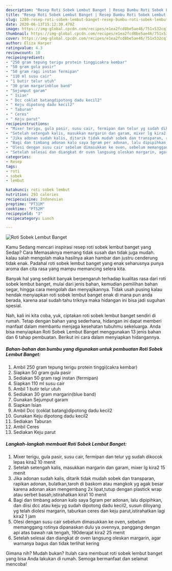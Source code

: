 ```yaml
---
description: "Resep Roti Sobek Lembut Banget | Resep Bumbu Roti Sobek Lembut Banget Yang Sempurna"
title: "Resep Roti Sobek Lembut Banget | Resep Bumbu Roti Sobek Lembut Banget Yang Sempurna"
slug: 1280-resep-roti-sobek-lembut-banget-resep-bumbu-roti-sobek-lembut-banget-yang-sempurna
date: 2020-06-13T15:12:30.470Z
image: https://img-global.cpcdn.com/recipes/e1ea2fcd8be5ae46/751x532cq70/roti-sobek-lembut-banget-foto-resep-utama.jpg
thumbnail: https://img-global.cpcdn.com/recipes/e1ea2fcd8be5ae46/751x532cq70/roti-sobek-lembut-banget-foto-resep-utama.jpg
cover: https://img-global.cpcdn.com/recipes/e1ea2fcd8be5ae46/751x532cq70/roti-sobek-lembut-banget-foto-resep-utama.jpg
author: Eliza Harper
ratingvalue: 4.3
reviewcount: 10
recipeingredient:
- "250 gram tepung terigu protein tinggicakra kembar"
- "50 gram gula pasir"
- "50 gram ragi instan fermipan"
- "110 ml susu cair"
- "1 butir telur utuh"
- "30 gram margarinblue band"
- "Sejumput garam"
- " Isian"
- " Dcc coklat batangdipotong dadu kecil2"
- " Keju dipotong dadu kecil2"
- " Taburan"
- " Ceres"
- " Keju parut"
recipeinstructions:
- "Mixer terigu, gula pasir, susu cair, fermipan dan telur yg sudah dikocok lepas kira2 10 menit"
- "Setelah setengah kalis, masukkan margarin dan garam, mixer lg kira2 15 menit"
- "Jika adonan sudah kalis, ditarik tidak mudah sobek dan transparan, rapikan adonan, bulatkan,taroh di baskom atau mangkok yg agak besar karena adonan akan mengembang 2x lipat,tutup dengan plastick wrap atau serbet basah,istirahatkan kira1 10 menit"
- "Bagi dan timbang adonan kalo saya 5gram per adonan, lalu dipipihkan, dan diisi dcc atau keju yg sudah dipotong dadu kecil2, susun diloyang yg telah diolesi margarin, taburkan ceres dan keju parut,istirahatkan lagi kira2 1 jam"
- "Olesi dengan susu cair sebelum dimasukkan ke oven, sebelum memanggang rotinya dipanaskan dulu ya ovennya, panggang dengan api atas bawah rak tengah, 190derajat kira2 25 menit"
- "Setelah selesai dan diangkat dr oven langsung oleskan margarin, agar warnanya bagus dan tidak terlihat kering"
categories:
- Resep
tags:
- roti
- sobek
- lembut

katakunci: roti sobek lembut 
nutrition: 293 calories
recipecuisine: Indonesian
preptime: "PT31M"
cooktime: "PT52M"
recipeyield: "3"
recipecategory: Lunch

---
```



![Roti Sobek Lembut Banget](https://img-global.cpcdn.com/recipes/e1ea2fcd8be5ae46/751x532cq70/roti-sobek-lembut-banget-foto-resep-utama.jpg)

Kamu Sedang mencari inspirasi resep roti sobek lembut banget yang Sedap? Cara Memasaknya memang tidak susah dan tidak juga mudah. kalau salah mengolah maka hasilnya akan hambar dan justru cenderung tidak enak. Padahal roti sobek lembut banget yang enak seharusnya punya aroma dan cita rasa yang mampu memancing selera kita.

Banyak hal yang sedikit banyak berpengaruh terhadap kualitas rasa dari roti sobek lembut banget, mulai dari jenis bahan, kemudian pemilihan bahan segar, hingga cara mengolah dan menyajikannya. Tidak usah pusing kalau hendak menyiapkan roti sobek lembut banget enak di mana pun anda berada, karena asal sudah tahu triknya maka hidangan ini bisa jadi suguhan spesial.




Nah, kali ini kita coba, yuk, ciptakan roti sobek lembut banget sendiri di rumah. Tetap dengan bahan yang sederhana, hidangan ini dapat memberi manfaat dalam membantu menjaga kesehatan tubuhmu sekeluarga. Anda bisa menyiapkan Roti Sobek Lembut Banget menggunakan 13 jenis bahan dan 6 tahap pembuatan. Berikut ini cara dalam menyiapkan hidangannya.

<!--inarticleads1-->

##### Bahan-bahan dan bumbu yang digunakan untuk pembuatan Roti Sobek Lembut Banget:

1. Ambil 250 gram tepung terigu protein tinggi(cakra kembar)
1. Siapkan 50 gram gula pasir
1. Sediakan 50 gram ragi instan (fermipan)
1. Siapkan 110 ml susu cair
1. Ambil 1 butir telur utuh
1. Sediakan 30 gram margarin(blue band)
1. Gunakan Sejumput garam
1. Siapkan  Isian
1. Ambil  Dcc (coklat batang)dipotong dadu kecil2
1. Gunakan  Keju dipotong dadu kecil2
1. Sediakan  Taburan
1. Ambil  Ceres
1. Sediakan  Keju parut




<!--inarticleads2-->

##### Langkah-langkah membuat Roti Sobek Lembut Banget:

1. Mixer terigu, gula pasir, susu cair, fermipan dan telur yg sudah dikocok lepas kira2 10 menit
1. Setelah setengah kalis, masukkan margarin dan garam, mixer lg kira2 15 menit
1. Jika adonan sudah kalis, ditarik tidak mudah sobek dan transparan, rapikan adonan, bulatkan,taroh di baskom atau mangkok yg agak besar karena adonan akan mengembang 2x lipat,tutup dengan plastick wrap atau serbet basah,istirahatkan kira1 10 menit
1. Bagi dan timbang adonan kalo saya 5gram per adonan, lalu dipipihkan, dan diisi dcc atau keju yg sudah dipotong dadu kecil2, susun diloyang yg telah diolesi margarin, taburkan ceres dan keju parut,istirahatkan lagi kira2 1 jam
1. Olesi dengan susu cair sebelum dimasukkan ke oven, sebelum memanggang rotinya dipanaskan dulu ya ovennya, panggang dengan api atas bawah rak tengah, 190derajat kira2 25 menit
1. Setelah selesai dan diangkat dr oven langsung oleskan margarin, agar warnanya bagus dan tidak terlihat kering




Gimana nih? Mudah bukan? Itulah cara membuat roti sobek lembut banget yang bisa Anda lakukan di rumah. Semoga bermanfaat dan selamat mencoba!
